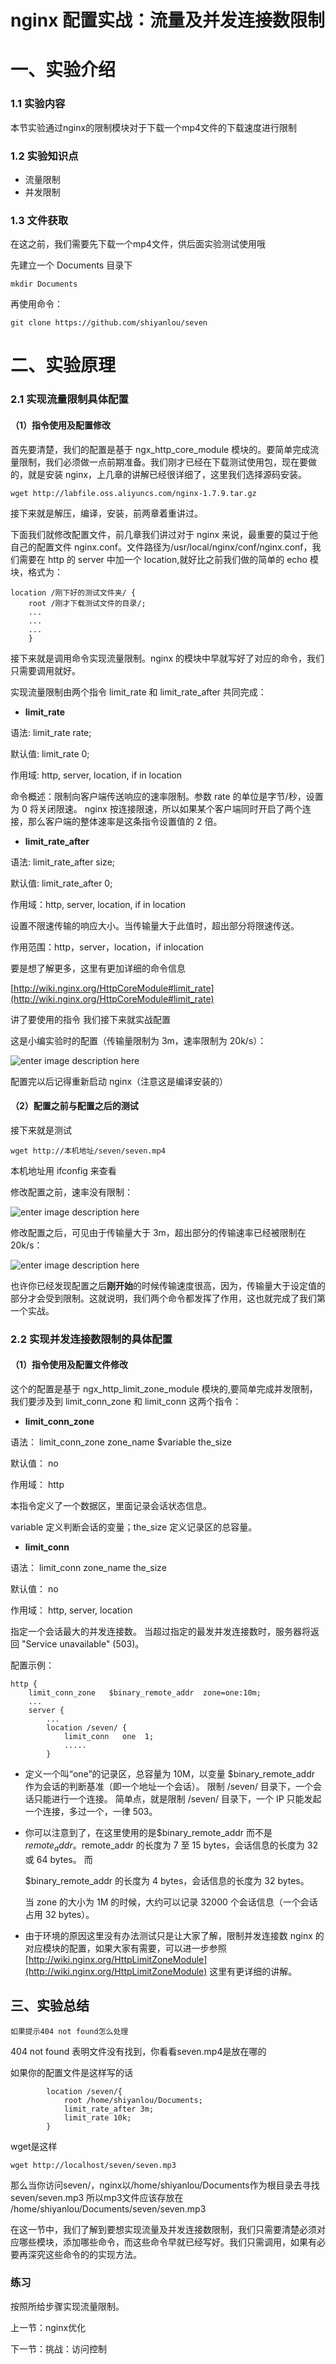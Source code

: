 # nginx 配置实战：流量及并发连接数限制

# 一、实验介绍

### 1.1 实验内容

本节实验通过nginx的限制模块对于下载一个mp4文件的下载速度进行限制

### 1.2 实验知识点

- 流量限制
- 并发限制

### 1.3 文件获取

在这之前，我们需要先下载一个mp4文件，供后面实验测试使用哦

先建立一个 Documents 目录下

```
mkdir Documents

```

再使用命令：

```
git clone https://github.com/shiyanlou/seven

```

# 二、实验原理

### 2.1 实现流量限制具体配置

#### （1）指令使用及配置修改

首先要清楚，我们的配置是基于 ngx_http_core_module 模块的。要简单完成流量限制，我们必须做一点前期准备。我们刚才已经在下载测试使用包，现在要做的，就是安装 nginx，上几章的讲解已经很详细了，这里我们选择源码安装。

```
wget http://labfile.oss.aliyuncs.com/nginx-1.7.9.tar.gz

```

接下来就是解压，编译，安装，前两章着重讲过。

下面我们就修改配置文件，前几章我们讲过对于 nginx 来说，最重要的莫过于他自己的配置文件 nginx.conf。文件路径为/usr/local/nginx/conf/nginx.conf，我们需要在 http 的 server 中加一个 location,就好比之前我们做的简单的 echo 模块，格式为：

```
location /刚下好的测试文件夹/ {
    root /刚才下载测试文件的目录/;
    ...
    ...
    ...
    }

```

接下来就是调用命令实现流量限制。nginx 的模块中早就写好了对应的命令，我们只需要调用就好。

实现流量限制由两个指令 limit_rate 和 limit_rate_after 共同完成：

- **limit_rate**

语法: limit_rate rate;

默认值: limit_rate 0;

作用域: http, server, location, if in location

命令概述：限制向客户端传送响应的速率限制。参数 rate 的单位是字节/秒，设置为 0 将关闭限速。 nginx 按连接限速，所以如果某个客户端同时开启了两个连接，那么客户端的整体速率是这条指令设置值的 2 倍。

- **limit_rate_after**

语法: limit_rate_after size;

默认值: limit_rate_after 0;

作用域：http, server, location, if in location

设置不限速传输的响应大小。当传输量大于此值时，超出部分将限速传送。

作用范围：http，server，location，if inlocation

要是想了解更多，这里有更加详细的命令信息

[http://wiki.nginx.org/HttpCoreModule#limit_rate](http://wiki.nginx.org/HttpCoreModule#limit_rate)

讲了要使用的指令 我们接下来就实战配置

这是小编实验时的配置（传输量限制为 3m，速率限制为 20k/s）：

![enter image description here](https://dn-anything-about-doc.qbox.me/userid20406labid443time1422698113007)

配置完以后记得重新启动 nginx（注意这是编译安装的）

#### （2）配置之前与配置之后的测试

接下来就是测试

```
wget http://本机地址/seven/seven.mp4

```

本机地址用 ifconfig 来查看

修改配置之前，速率没有限制：

![enter image description here](https://dn-anything-about-doc.qbox.me/userid20406labid443time1422698167855)

修改配置之后，可见由于传输量大于 3m，超出部分的传输速率已经被限制在 20k/s：

![enter image description here](https://dn-anything-about-doc.qbox.me/userid20406labid443time1422698187952)

也许你已经发现配置之后**刚开始**的时候传输速度很高，因为，传输量大于设定值的部分才会受到限制。这就说明，我们两个命令都发挥了作用，这也就完成了我们第一个实战。

### 2.2 实现并发连接数限制的具体配置

#### （1）指令使用及配置文件修改

这个的配置是基于 ngx_http_limit_zone_module 模块的,要简单完成并发限制，我们要涉及到 limit_conn_zone 和 limit_conn 这两个指令：

- **limit_conn_zone**

语法： limit_conn_zone zone_name $variable the_size

默认值： no

作用域： http

本指令定义了一个数据区，里面记录会话状态信息。

variable 定义判断会话的变量；the_size 定义记录区的总容量。

- **limit_conn**

语法： limit_conn zone_name the_size

默认值： no

作用域： http, server, location

指定一个会话最大的并发连接数。 当超过指定的最发并发连接数时，服务器将返回 "Service unavailable" (503)。

配置示例：

```
http {
    limit_conn_zone   $binary_remote_addr  zone=one:10m;
    ...
    server {
        ...
        location /seven/ {
            limit_conn   one  1;
            .....
        }

```

- 定义一个叫“one”的记录区，总容量为 10M，以变量 $binary_remote_addr 作为会话的判断基准（即一个地址一个会话）。 限制 /seven/ 目录下，一个会话只能进行一个连接。 简单点，就是限制 /seven/ 目录下，一个 IP 只能发起一个连接，多过一个，一律 503。

- 你可以注意到了，在这里使用的是$binary_remote_addr 而不是 $remote_addr。$remote_addr 的长度为 7 至 15 bytes，会话信息的长度为 32 或 64 bytes。 而

  $binary_remote_addr 的长度为 4 bytes，会话信息的长度为 32 bytes。

  当 zone 的大小为 1M 的时候，大约可以记录 32000 个会话信息（一个会话占用 32 bytes）。


- 由于环境的原因这里没有办法测试只是让大家了解，限制并发连接数 nginx 的对应模块的配置，如果大家有需要，可以进一步参照 [http://wiki.nginx.org/HttpLimitZoneModule](http://wiki.nginx.org/HttpLimitZoneModule) 这里有更详细的讲解。

## 三、实验总结

`如果提示404 not found怎么处理`

404 not found 表明文件没有找到，你看看seven.mp4是放在哪的

如果你的配置文件是这样写的话

```
        location /seven/{
            root /home/shiyanlou/Documents;
            limit_rate_after 3m;
            limit_rate 10k;
        }

```

wget是这样

```
wget http://localhost/seven/seven.mp3

```

那么当你访问seven/，nginx以/home/shiyanlou/Documents作为根目录去寻找seven/seven.mp3
所以mp3文件应该存放在
/home/shiyanlou/Documents/seven/seven.mp3

在这一节中，我们了解到要想实现流量及并发连接数限制，我们只需要清楚必须对应哪些模块，添加哪些命令，而这些命令早就已经写好。我们只需调用，如果有必要再深究这些命令的的实现方法。

### 练习

按照所给步骤实现流量限制。

上一节：nginx优化

下一节：挑战：访问控制